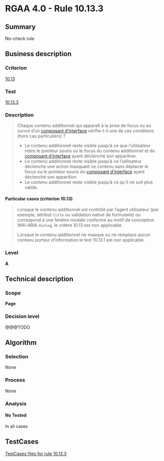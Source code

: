 # RGAA 4.0 - Rule 10.13.3

## Summary
No-check rule


## Business description

### Criterion
[10.13](https://www.numerique.gouv.fr/publications/rgaa-accessibilite/methode/criteres/#crit-10-13)

### Test
[10.13.3](https://www.numerique.gouv.fr/publications/rgaa-accessibilite/methode/criteres/#test-10-13-3)

### Description
> Chaque contenu additionnel qui apparaît à la prise de focus ou au survol d’un [composant d’interface](https://www.numerique.gouv.fr/publications/rgaa-accessibilite/methode/glossaire/#composant-d-interface) vérifie-t-il une de ces conditions (hors cas particuliers) ?
> 
> * Le contenu additionnel reste visible jusqu’à ce que l’utilisateur retire le pointeur souris ou le focus du contenu additionnel et du [composant d’interface](https://www.numerique.gouv.fr/publications/rgaa-accessibilite/methode/glossaire/#composant-d-interface) ayant déclenché son apparition.
> * Le contenu additionnel reste visible jusqu’à ce l’utilisateur déclenche une action masquant ce contenu sans déplacer le focus ou le pointeur souris du [composant d’interface](https://www.numerique.gouv.fr/publications/rgaa-accessibilite/methode/glossaire/#composant-d-interface) ayant déclenché son apparition.
> * Le contenu additionnel reste visible jusqu’à ce qu’il ne soit plus valide.

#### Particular cases (criterion 10.13)
> Lorsque le contenu additionnel est contrôlé par l’agent utilisateur (par exemple, attribut `title` ou validation native de formulaire) ou correspond à une fenêtre modale conforme au motif de conception WAI-ARIA `dialog`, le critère 10.13 est non applicable.
> 
> Lorsque le contenu additionnel ne masque ou ne remplace aucun contenu porteur d’information le test 10.13.1 est non applicable.

### Level
**A**


## Technical description

### Scope
**Page**

### Decision level
@@@TODO


## Algorithm

### Selection
None

### Process
None

### Analysis

#### No Tested
In all cases


##  TestCases

[TestCases files for rule 10.13.3](https://gitlab.com/asqatasun/Asqatasun/-/tree/v5/rules/rules-rgaa4.0/src/test/resources/testcases/rgaa40//Rgaa40Rule101303/)


